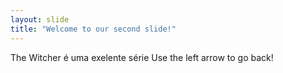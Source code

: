 ```yaml
---
layout: slide
title: "Welcome to our second slide!"
---
```

The Witcher é uma exelente série
Use the left arrow to go back!
